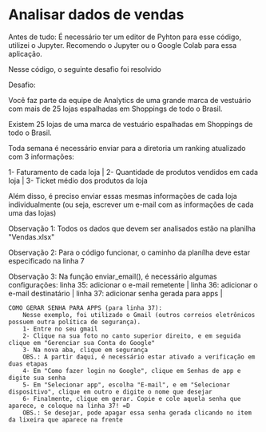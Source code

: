 # Analisar dados de vendas

Antes de tudo: É necessário ter um editor de Pyhton para esse código, utilizei o Jupyter. Recomendo o Jupyter ou o Google Colab para essa aplicação.

Nesse código, o seguinte desafio foi resolvido

 Desafio:
 
 Você faz parte da equipe de Analytics de uma grande marca de vestuário com mais de 25 lojas espalhadas em Shoppings de todo o Brasil.
 
 Existem 25 lojas de uma marca de vestuário espalhadas em Shoppings de todo o Brasil.
 
 Toda semana é necessário enviar para a diretoria um ranking atualizado com 3 informações: 
 
 1- Faturamento de cada loja | 
 2- Quantidade de produtos vendidos em cada loja | 
 3- Ticket médio dos produtos da loja
 
 Além disso, é preciso enviar essas mesmas informações de cada loja individualmente (ou seja, escrever um e-mail com as informações de cada uma das lojas)
 
Observação 1: 
	Todos os dados que devem ser analisados estão na planilha "Vendas.xlsx"
	
Observação 2: 
	Para o código funcionar, o caminho da planílha deve estar especificado na linha 7
	
Observação 3:
	Na função enviar_email(), é necessário algumas configurações: 
	    linha 35: adicionar o e-mail remetente | 
	    linha 36: adicionar o e-mail destinatário |
	    linha 37: adicionar senha gerada para apps |
	    
	COMO GERAR SENHA PARA APPS (para linha 37):
	    Nesse exemplo, foi utilizado o Gmail (outros correios eletrônicos possuem outra política de segurança).
	    1- Entre no seu gmail
	    2- Clique na sua foto no canto superior direito, e em seguida clique em "Gerenciar sua Conta do Google"
	    3- Na nova aba, clique em segurança
	    OBS.: A partir daqui, é necessário estar ativado a verificação em duas etapas
	    4- Em "Como fazer login no Google", clique em Senhas de app e digite sua senha
	    5- Em "Selecionar app", escolha "E-mail", e em "Selecionar dispositivo", clique em outro e digite o nome que desejar
	    6- Finalmente, clique em gerar. Copie e cole aquela senha que aparece, e coloque na linha 37! =D
	    OBS.: Se desejar, pode apagar essa senha gerada clicando no item da lixeira que aparece na frente


